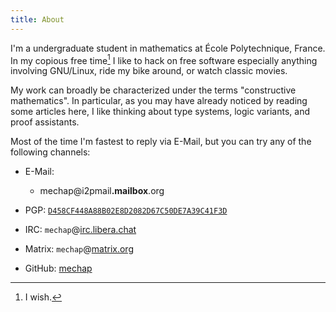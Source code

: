 ```yaml
---
title: About
---
```


I'm a undergraduate student in mathematics at École Polytechnique, France. In my
copious free time[^1] I like to hack on free software especially anything
involving GNU/Linux, ride my bike around, or watch classic movies.

My work can broadly be characterized under the terms "constructive mathematics".
In particular, as you may have already noticed by reading some articles here, I
like thinking about type systems, logic variants, and proof assistants.

Most of the time I'm fastest to reply via E-Mail, but you can try any of the
following channels:

- E-Mail:
  - <span class="email">mechap@i2pmail<b>.mailbox</b>.org</span>

- PGP: [`D458CF448A88B02E8D2082D67C50DE7A39C41F3D`](./key.txt)
- IRC: `mechap`@[irc.libera.chat](https://libera.chat/)
- Matrix: `mechap`@[matrix.org](https://matrix.org/)
- GitHub: [mechap](https://github.com/Mechap)

[^1]: I wish.
